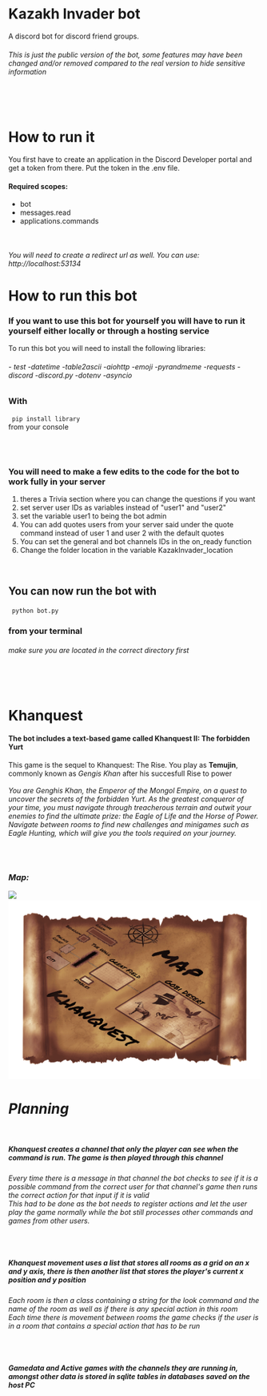 # Kazakh Invader bot
 A discord bot for discord friend groups.
 
 <h6>This is just the public version of the bot, some features may have been changed and/or removed compared to the real version to hide sensitive information</h6>
 
 <br><br>
 
 # How to run it
You first have to create an application in the Discord Developer portal and get a token from there. Put the token in the .env file.
<br>
<h4>Required scopes:</h4>
<ul>
 <li>bot</li>
 <li>messages.read</li>
 <li>applications.commands</li>
 </ul>
 <br>
 <h6>You will need to create a redirect url as well. You can use: http://localhost:53134 </h6>


<h1> How to run this bot </h1>

<h3>If you want to use this bot for yourself you will have to run it yourself either locally or through a hosting service</h3>

To run this bot you will need to install the following libraries: 
<h6>  - test  -datetime  -table2ascii  -aiohttp  -emoji  -pyrandmeme  -requests  -discord  -discord.py  -dotenv  -asyncio  </h6>

<h3> With </h3> <code class = "language-html"> pip install library</code> <br>
from your console

<br><br>
<h3> You will need to make a few edits to the code for the bot to work fully in your server</h6>

<ol>
<li>theres a Trivia section where you can change the questions if you want</li>
<li>set server user IDs as variables instead of "user1" and "user2"</li>
<li>set the variable user1 to being the bot admin</li>
<li>You can add quotes users from your server said under the quote command instead of user 1 and user 2 with the default quotes</li>
<li>You can set the general and bot channels IDs in the on_ready function</li>
<li>Change the folder location in the variable KazakInvader_location</li>
</ol>

<br>
<h2> You can now run the bot with</h2>
<code class = "language-html"> python bot.py</code>
<h3>from your terminal</h3>
<h6>make sure you are located in the correct directory first</h6>


<br><br>
<h1>Khanquest</h1>
<h4>The bot includes a text-based game called Khanquest II: The forbidden Yurt</h4>
This game is the sequel to Khanquest: The Rise. You play as <b>Temujin</b>, commonly known as <em>Gengis Khan</em> after his succesfull Rise to power
<br><br>
<em>You are Genghis Khan, the Emperor of the Mongol Empire, on a quest to uncover the secrets of the forbidden Yurt. As the greatest conqueror of your time, you must navigate through treacherous terrain and outwit your enemies to find the ultimate prize: the Eagle of Life and the Horse of Power. Navigate between rooms to find new challenges and minigames such as Eagle Hunting, which will give you the tools required on your journey.<em>
 
<br><br>
 <h3>Map:</h3>
<img src = "https://user-images.githubusercontent.com/95595686/233846355-f348d1f4-5b9d-445a-8639-c5f63bdc705c.jpg">
<img src = "map.png">
 
 <h1>Planning</h1>
 <br>
  <h5>Khanquest creates a channel that only the player can see when the command is run. The game is then played through this channel</h5>
 Every time there is a message in that channel the bot checks to see if it is a possible command from the correct user for that channel's game then runs the correct action for that input if it is valid
  <br>
 This had to be done as the bot needs to register actions and let the user play the game normally while the bot still processes other commands and games from other users.
 
 <br><br>
 <h5>Khanquest movement uses a list that stores all rooms as a grid on an x and y axis, there is then another list that stores the player's current x position and y position</h5>
 Each room is then a class containing a string for the look command and the name of the room as well as if there is any special action in this room
 <br>
 Each time there is movement between rooms the game checks if the user is in a room that contains a special action that has to be run
 
 <br><br>
 
<h4> Gamedata and Active games with the channels they are running in, amongst other data is stored in sqlite tables in databases saved on the host PC </h4>
